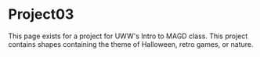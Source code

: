 # Project03

This page exists for a project for UWW's Intro to MAGD class.
This project contains shapes containing the theme of Halloween, retro games, or nature.
